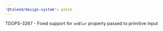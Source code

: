```yaml
---
'@talend/design-system': patch
---
```


TDOPS-3267 - Fixed support for `onBlur` property passed to primitive input
